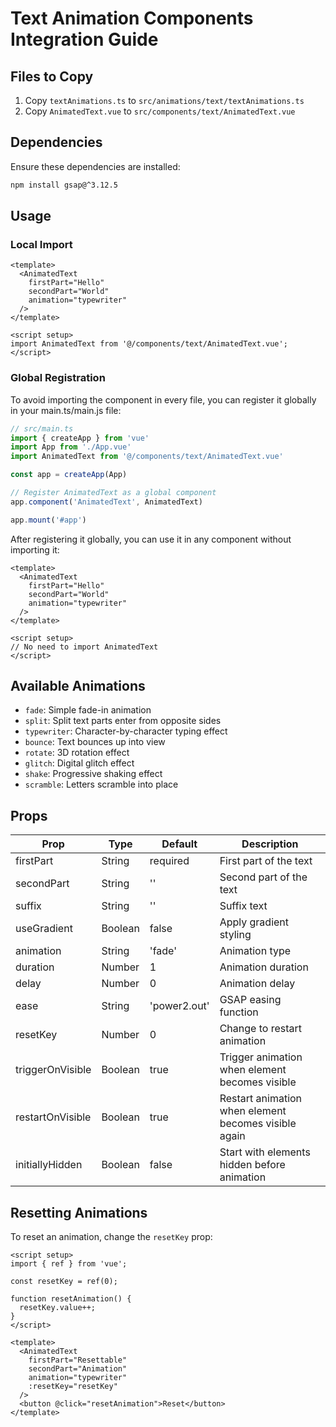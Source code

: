 # Text Animation Components Integration Guide

## Files to Copy

1. Copy `textAnimations.ts` to `src/animations/text/textAnimations.ts`
2. Copy `AnimatedText.vue` to `src/components/text/AnimatedText.vue`

## Dependencies

Ensure these dependencies are installed:
```bash
npm install gsap@^3.12.5
```

## Usage

### Local Import

```vue
<template>
  <AnimatedText 
    firstPart="Hello" 
    secondPart="World" 
    animation="typewriter"
  />
</template>

<script setup>
import AnimatedText from '@/components/text/AnimatedText.vue';
</script>
```

### Global Registration

To avoid importing the component in every file, you can register it globally in your main.ts/main.js file:

```typescript
// src/main.ts
import { createApp } from 'vue'
import App from './App.vue'
import AnimatedText from '@/components/text/AnimatedText.vue'

const app = createApp(App)

// Register AnimatedText as a global component
app.component('AnimatedText', AnimatedText)

app.mount('#app')
```

After registering it globally, you can use it in any component without importing it:

```vue
<template>
  <AnimatedText 
    firstPart="Hello" 
    secondPart="World" 
    animation="typewriter"
  />
</template>

<script setup>
// No need to import AnimatedText
</script>
```

## Available Animations

- `fade`: Simple fade-in animation
- `split`: Split text parts enter from opposite sides
- `typewriter`: Character-by-character typing effect
- `bounce`: Text bounces up into view
- `rotate`: 3D rotation effect
- `glitch`: Digital glitch effect
- `shake`: Progressive shaking effect
- `scramble`: Letters scramble into place

## Props

| Prop | Type | Default | Description |
|------|------|---------|-------------|
| firstPart | String | required | First part of the text |
| secondPart | String | '' | Second part of the text |
| suffix | String | '' | Suffix text |
| useGradient | Boolean | false | Apply gradient styling |
| animation | String | 'fade' | Animation type |
| duration | Number | 1 | Animation duration |
| delay | Number | 0 | Animation delay |
| ease | String | 'power2.out' | GSAP easing function |
| resetKey | Number | 0 | Change to restart animation |
| triggerOnVisible | Boolean | true | Trigger animation when element becomes visible |
| restartOnVisible | Boolean | true | Restart animation when element becomes visible again |
| initiallyHidden | Boolean | false | Start with elements hidden before animation |

## Resetting Animations

To reset an animation, change the `resetKey` prop:

```vue
<script setup>
import { ref } from 'vue';

const resetKey = ref(0);

function resetAnimation() {
  resetKey.value++;
}
</script>

<template>
  <AnimatedText 
    firstPart="Resettable" 
    secondPart="Animation" 
    animation="typewriter"
    :resetKey="resetKey"
  />
  <button @click="resetAnimation">Reset</button>
</template>
```
